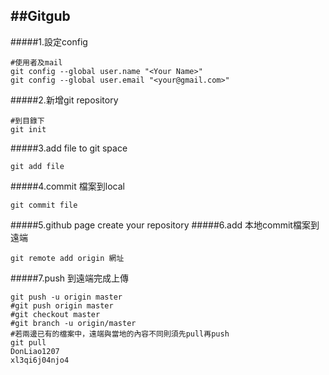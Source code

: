 ##Gitgub
---
#####1.設定config
```
#使用者及mail
git config --global user.name "<Your Name>"
git config --global user.email "<your@gmail.com>"
```
#####2.新增git repository
```
#到目錄下
git init
```
#####3.add file to git space
```
git add file
```
#####4.commit 檔案到local
```
git commit file
```
#####5.github page create your repository
#####6.add 本地commit檔案到遠端
```
git remote add origin 網址
```  
#####7.push 到遠端完成上傳
```
git push -u origin master
#git push origin master
#git checkout master
#git branch -u origin/master
#若兩邊已有的檔案中，遠端與當地的內容不同則須先pull再push
git pull
DonLiao1207
xl3qi6j04njo4
```